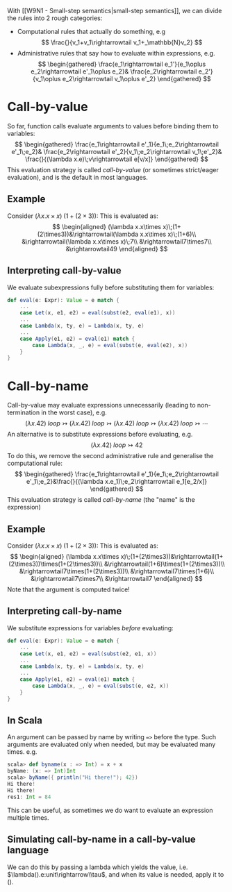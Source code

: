 With [[W9N1 - Small-step semantics|small-step semantics]], we can divide the rules into 2 rough categories:
- Computational rules that actually do something, e.g
  $$
  \frac{}{v_1+v_1\rightarrowtail v_1+_\mathbb{N}v_2}
  $$
- Administrative rules that say how to evaluate within expressions, e.g.
  $$
  \begin{gathered}
	\frac{e_1\rightarrowtail e_1'}{e_1\oplus e_2\rightarrowtail e'_1\oplus e_2}&
	\frac{e_2\rightarrowtail e_2'}{v_1\oplus e_2\rightarrowtail v_1\oplus e'_2}
\end{gathered}
 $$

# Call-by-value
So far, function calls evaluate arguments to values before binding them to variables:
$$
\begin{gathered}
\frac{e_1\rightarrowtail e'_1}{e_1\;e_2\rightarrowtail e'_1\;e_2}&
\frac{e_2\rightarrowtail e'_2}{v_1\;e_2\rightarrowtail v_1\;e'_2}&
\frac{}{(\lambda x.e)\;v\rightarrowtail e[v/x]}
\end{gathered}
$$
This evaluation strategy is called *call-by-value* (or sometimes strict/eager evaluation), and is the default in most languages.
## Example
Consider $(\lambda x.x\times x)\;(1+(2\times3))$:
This is evaluated as:
$$
\begin{aligned}
(\lambda x.x\times x)\;(1+(2\times3))&\rightarrowtail(\lambda x.x\times x)\;(1+6)\\
&\rightarrowtail(\lambda x.x\times x)\;7\\
&\rightarrowtail7\times7\\
&\rightarrowtail49
\end{aligned}
$$
## Interpreting call-by-value
We evaluate subexpressions fully before substituting them for variables:
```scala
def eval(e: Expr): Value = e match {
	...
	case Let(x, e1, e2) = eval(subst(e2, eval(e1), x))
	...
	case Lambda(x, ty, e) = Lambda(x, ty, e)
	...
	case Apply(e1, e2) = eval(e1) match {
		case Lambda(x, _, e) = eval(subst(e, eval(e2), x))
	}
}
```

# Call-by-name
Call-by-value may evaluate expressions unnecessarily (leading to non-termination in the worst case), e.g.
$$
(\lambda x.42)\;loop\rightarrowtail(\lambda x.42)\;loop\rightarrowtail(\lambda x.42)\;loop\rightarrowtail(\lambda x.42)\;loop\rightarrowtail\cdots
$$
An alternative is to substitute expressions before evaluating, e.g.
$$
(\lambda x.42)\;loop\rightarrowtail42
$$
To do this, we remove the second administrative rule and generalise the computational rule:
$$
\begin{gathered}
\frac{e_1\rightarrowtail e'_1}{e_1\;e_2\rightarrowtail e'_1\;e_2}&\frac{}{(\lambda x.e_1)\;e_2\rightarrowtail e_1[e_2/x]}
\end{gathered}
$$
This evaluation strategy is called *call-by-name* (the "name" is the expression)
## Example
Consider $(\lambda x.x\times x)\;(1+(2\times3))$:
This is evaluated as:
$$
\begin{aligned}
(\lambda x.x\times x)\;(1+(2\times3))&\rightarrowtail(1+(2\times3))\times(1+(2\times3))\\
&\rightarrowtail(1+6)\times(1+(2\times3))\\
&\rightarrowtail7\times(1+(2\times3))\\
&\rightarrowtail7\times(1+6)\\
&\rightarrowtail7\times7\\
&\rightarrowtail7
\end{aligned}
$$
Note that the argument is computed twice!
## Interpreting call-by-name
We substitute expressions for variables *before* evaluating:
```scala
def eval(e: Expr): Value = e match {
	...
	case Let(x, e1, e2) = eval(subst(e2, e1, x))
	...
	case Lambda(x, ty, e) = Lambda(x, ty, e)
	...
	case Apply(e1, e2) = eval(e1) match {
		case Lambda(x, _, e) = eval(subst(e, e2, x))
	}
}
```
## In Scala
An argument can be passed by name by writing `=>` before the type. Such arguments are evaluated only when needed, but may be evaluated many times. e.g.
```scala
scala> def byname(x : => Int) = x + x
byName: (x: => Int)Int
scala> byName({ println("Hi there!"); 42})
Hi there!
Hi there!
res1: Int = 84
```
This can be useful, as sometimes we do want to evaluate an expression multiple times.
## Simulating call-by-name in a call-by-value language
We can do this by passing a lambda which yields the value, i.e. $\lambda().e:unit\rightarrow\\tau$, and when its value is needed, apply it to $()$.
